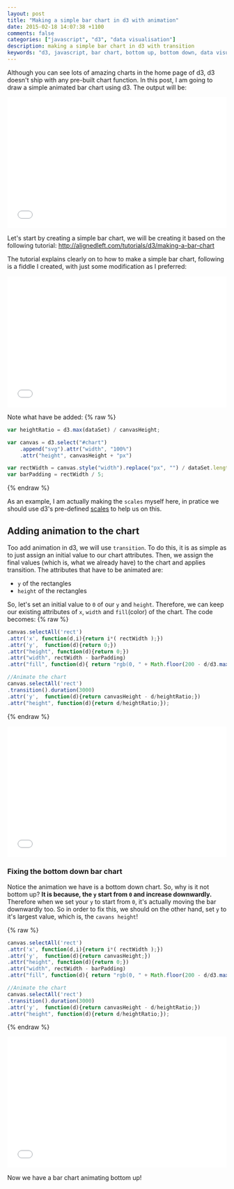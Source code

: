 ```yaml
---
layout: post
title: "Making a simple bar chart in d3 with animation"
date: 2015-02-18 14:07:38 +1100
comments: false
categories: ["javascript", "d3", "data visualisation"]
description: making a simple bar chart in d3 with transition
keywords: "d3, javascript, bar chart, bottom up, bottom down, data visualisation"
---
```



Although you can see lots of amazing charts in the home page of d3, d3 doesn't ship with any pre-built chart function.
In this post, I am going to draw a simple animated bar chart using d3.
The output will be:


<iframe width="100%" height="300" src="//jsfiddle.net/benedict_chan/rn8rdvt8/7/embedded/result,js,html,css/" allowfullscreen="allowfullscreen" frameborder="0">
</iframe>


<!-- more -->


Let's start by creating a simple bar chart, we will be creating it based on the following tutorial:
<a href="http://alignedleft.com/tutorials/d3/making-a-bar-chart" target="_blank">http://alignedleft.com/tutorials/d3/making-a-bar-chart</a>

The tutorial explains clearly on to how to make a simple bar chart, following is a fiddle I created, with just some modification as I preferred:
<iframe width="100%" height="300" src="//jsfiddle.net/benedict_chan/rn8rdvt8/1/embedded/js,result,html,css/" allowfullscreen="allowfullscreen" frameborder="0">
</iframe>


Note what have be added:
{% raw %}
``` js barchart.cs start:3 mark:3,9,10
var heightRatio = d3.max(dataSet) / canvasHeight;

var canvas = d3.select("#chart")
    .append("svg").attr("width", "100%")
    .attr("height", canvasHeight + "px")

var rectWidth = canvas.style("width").replace("px", "") / dataSet.length;
var barPadding = rectWidth / 5;
```
{% endraw %}


As an example, I am actually making the `scales` myself here, in pratice we should use d3's pre-defined <a href="https://github.com/mbostock/d3/wiki/Quantitative-Scales" target="_blank">scales</a> to help us on this.

## Adding animation to the chart

Too add animation in d3, we will use `transition`. To do this, it is as simple as to just assign an initial value to our chart attributes.
Then, we assign the final values (which is, what we already have) to the chart and applies transition.
The attributes that have to be animated are:
- `y` of the rectangles
- `height` of the rectangles


So, let's set an initial value to `0` of our `y` and `height`.
Therefore, we can keep our existing attributes of `x`, `width` and `fill`(color) of the chart. The code becomes:
{% raw %}
``` js bottomDownbarchart.cs start:18 mark:20,21,26-29
canvas.selectAll('rect')
.attr('x', function(d,i){return i*( rectWidth );})
.attr('y',  function(d){return 0;})
.attr("height", function(d){return 0;})
.attr("width", rectWidth - barPadding)
.attr("fill", function(d){ return "rgb(0, " + Math.floor(200 - d/d3.max(dataSet) * 100 )   +", 0)"; });

//Animate the chart
canvas.selectAll('rect')
.transition().duration(3000)
.attr('y',  function(d){return canvasHeight - d/heightRatio;})
.attr("height", function(d){return d/heightRatio;});
```
{% endraw %}

<iframe width="100%" height="300" src="//jsfiddle.net/benedict_chan/rn8rdvt8/6/embedded/result,js,html,css/" allowfullscreen="allowfullscreen" frameborder="0">
</iframe>

### Fixing the bottom down bar chart

Notice the animation we have is a bottom down chart. So, why is it not bottom up?
**It is because, the `y` start from `0` and increase downwardly.**
Therefore when we set your `y` to start from `0`, it's actually moving the bar downwardly too.
So in order to fix this, we should on the other hand, set `y` to it's largest value, which is, the `cavans height`!

{% raw %}
``` js bottomDownbarchart.cs start:18 mark:20
canvas.selectAll('rect')
.attr('x', function(d,i){return i*( rectWidth );})
.attr('y',  function(d){return canvasHeight;})
.attr("height", function(d){return 0;})
.attr("width", rectWidth - barPadding)
.attr("fill", function(d){ return "rgb(0, " + Math.floor(200 - d/d3.max(dataSet) * 100 )   +", 0)"; });

//Animate the chart
canvas.selectAll('rect')
.transition().duration(3000)
.attr('y',  function(d){return canvasHeight - d/heightRatio;})
.attr("height", function(d){return d/heightRatio;});
```
{% endraw %}

<iframe width="100%" height="300" src="//jsfiddle.net/benedict_chan/rn8rdvt8/7/embedded/result,js,html,css/" allowfullscreen="allowfullscreen" frameborder="0">
</iframe>

Now we have a bar chart animating bottom up!
